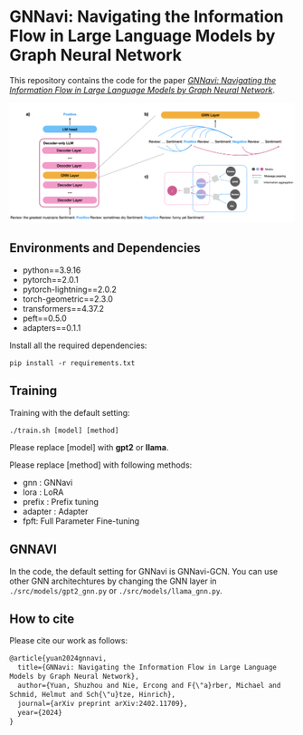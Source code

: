 # GNNavi: Navigating the Information Flow in Large Language Models by Graph Neural Network
This repository contains the code for the paper [*GNNavi: Navigating the Information Flow in Large Language Models by Graph Neural Network*](https://arxiv.org/pdf/2402.11709).

![image](./image/model_overview.png)

## Environments and Dependencies
- python==3.9.16
- pytorch==2.0.1
- pytorch-lightning==2.0.2
- torch-geometric==2.3.0
- transformers==4.37.2 
- peft==0.5.0
- adapters==0.1.1

Install all the required dependencies:
```
pip install -r requirements.txt
```

## Training
Training with the default setting:
```
./train.sh [model] [method]
```
Please replace [model] with **gpt2** or **llama**.

Please replace [method] with following methods:

- gnn : GNNavi
- lora : LoRA 
- prefix : Prefix tuning
- adapter : Adapter
- fpft: Full Parameter Fine-tuning


## GNNAVI
In the code, the default setting for GNNavi is GNNavi-GCN. You can use other GNN architechtures by changing the GNN layer in `./src/models/gpt2_gnn.py` or `./src/models/llama_gnn.py`. 


## How to cite

Please cite our work as follows:

```
@article{yuan2024gnnavi,
  title={GNNavi: Navigating the Information Flow in Large Language Models by Graph Neural Network},
  author={Yuan, Shuzhou and Nie, Ercong and F{\"a}rber, Michael and Schmid, Helmut and Sch{\"u}tze, Hinrich},
  journal={arXiv preprint arXiv:2402.11709},
  year={2024}
}
```

